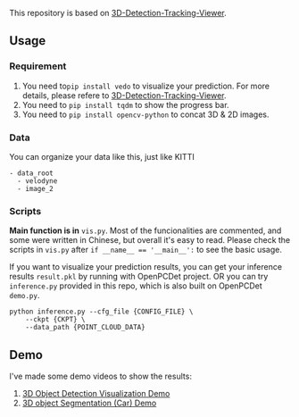 This repository is based on [3D-Detection-Tracking-Viewer](https://github.com/hailanyi/3D-Detection-Tracking-Viewer).

## Usage

### Requirement

1. You need to`pip install vedo` to visualize your prediction. For more details, please refere to  [3D-Detection-Tracking-Viewer](https://github.com/hailanyi/3D-Detection-Tracking-Viewer).
2. You need to `pip install tqdm` to show the progress bar.
3. You need to `pip install opencv-python` to concat 3D & 2D images.

### Data

You can organize your data like this, just like KITTI

```
- data_root
  - velodyne
  - image_2
```

### Scripts

**Main function is in** `vis.py`. Most of the funcionalities are commented, and some were written in Chinese, but overall it's easy to read. Please check the scripts in `vis.py` after `if __name__ == '__main__':` to see the basic usage.

If you want to visualize your prediction results, you can get your inference results `result.pkl` by running with OpenPCDet project. OR you can try `inference.py` provided in this repo, which is also built on OpenPCDet `demo.py`.

```shell
python inference.py --cfg_file {CONFIG_FILE} \
    --ckpt {CKPT} \
    --data_path {POINT_CLOUD_DATA}
```

## Demo

I've made some demo videos to show the results:

1. [3D Object Detection Visualization Demo](https://www.bilibili.com/video/BV1h3411t7sc)
2. [3D object Segmentation (Car) Demo](https://www.bilibili.com/video/BV1oT4y1f71D)

